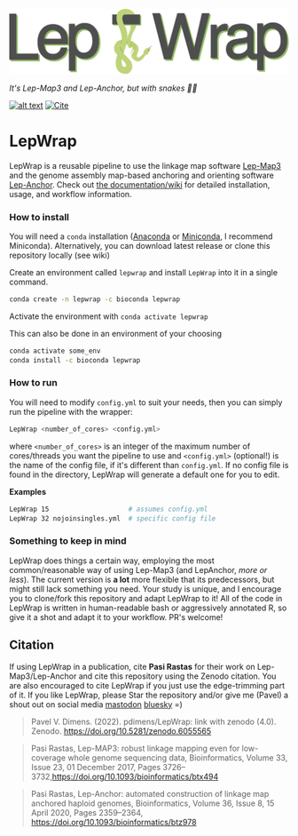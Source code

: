 ![logo](.misc/logo.png)

_It's Lep-Map3 and Lep-Anchor, but with snakes 🐍🐍_

[![alt text](https://img.shields.io/badge/docs-wiki-75ae6c?style=for-the-badge&logo=Read%20The%20Docs)](https://github.com/pdimens/LepWrap/wiki) 
[![Cite](https://img.shields.io/badge/Cite-10.5281/zenodo.6055566-e1e1e1?style=for-the-badge)](https://doi.org/10.5281/zenodo.6055565) 
# LepWrap

LepWrap is a reusable pipeline to use the linkage map software [Lep-Map3](https://sourceforge.net/projects/lep-map3/) and the genome assembly map-based anchoring and orienting software [Lep-Anchor](https://sourceforge.net/p/lep-anchor/wiki/Home/). Check out [the documentation/wiki](https://github.com/pdimens/LepWrap/wiki) for detailed installation, usage, and workflow information.

### How to install
You will need a `conda` installation ([Anaconda](https://docs.anaconda.com/anaconda/install/) or [Miniconda](https://docs.conda.io/en/latest/miniconda.html), I recommend Miniconda). Alternatively, you can download latest release or clone this repository locally (see wiki)

Create an environment called `lepwrap` and install `LepWrap` into it in a single command.
```bash
conda create -n lepwrap -c bioconda lepwrap
```
Activate the environment with `conda activate lepwrap`

This can also be done in an environment of your choosing
```bash
conda activate some_env
conda install -c bioconda lepwrap
```
### How to run
You will need to modify `config.yml` to suit your needs, then you can simply run the pipeline with the wrapper:
```bash
LepWrap <number_of_cores> <config.yml>
```
where `<number_of_cores>` is an integer of the maximum number of cores/threads you want the pipeline to use and `<config.yml>` (optional!) is the name of the config file, if it's different than `config.yml`. If no config file is found in the directory, LepWrap will generate a default one for you to edit.

**Examples**
```bash
LepWrap 15                    # assumes config.yml
LepWrap 32 nojoinsingles.yml  # specific config file
```
### Something to keep in mind
LepWrap does things a certain way, employing the most common/reasonable way of using Lep-Map3 (and LepAnchor, _more or less_). The current version is **a lot** more flexible that its predecessors, but might still lack something you need. Your study is unique, and I encourage you to clone/fork this repository and adapt LepWrap to it! All of the code in LepWrap is written in human-readable bash or aggressively annotated R, so give it a shot and adapt it to your workflow. PR's welcome!


## Citation
If using LepWrap in a publication, cite **Pasi Rastas** for their work on Lep-Map3/Lep-Anchor and cite this repository using the Zenodo citation. You are also encouraged to cite LepWrap if you just use the edge-trimming part of it. If you like LepWrap, please Star the repository and/or give me (Pavel) a shout out on social media [mastodon](https://ecoevo.social/@pvdimens) [bluesky](https://bsky.app/profile/pvdimens.bsky.social)  =)

> Pavel V. Dimens. (2022). pdimens/LepWrap: link with zenodo (4.0). Zenodo. https://doi.org/10.5281/zenodo.6055565

> Pasi Rastas, Lep-MAP3: robust linkage mapping even for low-coverage whole genome sequencing data, Bioinformatics, Volume 33, Issue 23, 01 December 2017, Pages 3726–3732,https://doi.org/10.1093/bioinformatics/btx494

> Pasi Rastas, Lep-Anchor: automated construction of linkage map anchored haploid genomes, Bioinformatics, Volume 36, Issue 8, 15 April 2020, Pages 2359–2364, https://doi.org/10.1093/bioinformatics/btz978
